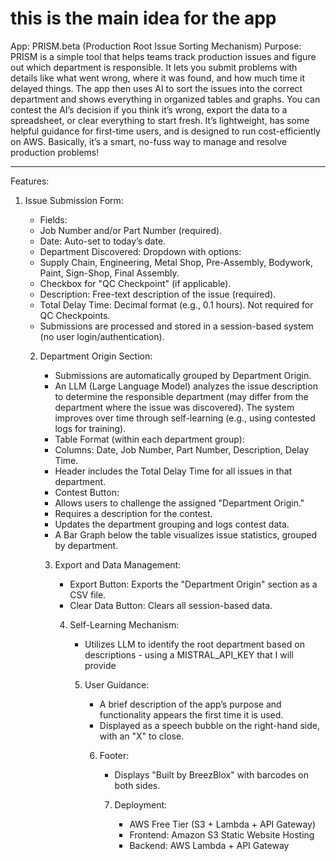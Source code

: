 # this is the main idea for the app 

App: PRISM.beta (Production Root Issue Sorting Mechanism)
Purpose: PRISM is a simple tool that helps teams track production issues and figure out which department is responsible. It lets you submit problems with details like what went wrong, where it was found, and how much time it delayed things. The app then uses AI to sort the issues into the correct department and shows everything in organized tables and graphs. You can contest the AI’s decision if you think it’s wrong, export the data to a spreadsheet, or clear everything to start fresh. It’s lightweight, has some helpful guidance for first-time users, and is designed to run cost-efficiently on AWS. Basically, it’s a smart, no-fuss way to manage and resolve production problems!
________________


Features:
1. Issue Submission Form:

   * Fields:
   * Job Number and/or Part Number (required).
   * Date: Auto-set to today’s date.
   * Department Discovered: Dropdown with options:
   * Supply Chain, Engineering, Metal Shop, Pre-Assembly, Bodywork, Paint, Sign-Shop, Final Assembly.
   * Checkbox for "QC Checkpoint" (if applicable).
   * Description: Free-text description of the issue (required).
   * Total Delay Time: Decimal format (e.g., 0.1 hours). Not required for QC Checkpoints.
   * Submissions are processed and stored in a session-based system (no user login/authentication).
   2. Department Origin Section:

      * Submissions are automatically grouped by Department Origin.
      * An LLM (Large Language Model) analyzes the issue description to determine the responsible department (may differ from the department where the issue was discovered). The system improves over time through self-learning (e.g., using contested logs for training).
      * Table Format (within each department group):
      * Columns: Date, Job Number, Part Number, Description, Delay Time.
      * Header includes the Total Delay Time for all issues in that department.
      * Contest Button:
      * Allows users to challenge the assigned "Department Origin."
      * Requires a description for the contest.
      * Updates the department grouping and logs contest data.
      * A Bar Graph below the table visualizes issue statistics, grouped by department.
      3. Export and Data Management:

         * Export Button: Exports the "Department Origin" section as a CSV file.
         * Clear Data Button: Clears all session-based data.
         4. Self-Learning Mechanism:

            * Utilizes LLM to identify the root department based on descriptions - using a MISTRAL_API_KEY that I will provide
            5. User Guidance:

               * A brief description of the app’s purpose and functionality appears the first time it is used.
               * Displayed as a speech bubble on the right-hand side, with an "X" to close.
               6. Footer:

                  * Displays "Built by BreezBlox" with barcodes on both sides.
                  7. Deployment:

                     * AWS Free Tier (S3 + Lambda + API Gateway)
                     * Frontend: Amazon S3 Static Website Hosting
                     * Backend: AWS Lambda + API Gateway